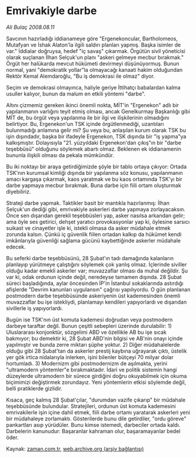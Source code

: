 # Emrivakiyle darbe

*Ali Bulaç 2008.08.11*

<tr><td class="metin" colspan="2" style="padding-top: 20px; padding-left: 5px; padding-right: 10px;">Savcının hazırladığı iddianameye göre "Ergenekoncular, Bartholomeos, Mutafyan ve İshak Alaton'la ilgili saldırı planları yapmış. Başka isimler de var." İddialar doğruysa, hedef "iç savaş" çıkarmak. Örgütün sivil yöneticisi olarak suçlanan İlhan Selçuk'un planı "askeri gelmeye mecbur bırakmak." Örgüt her halükarda mevcut hükümeti devirmeyi düşünüyormuş. Bunun normal, yani "demokratik yollar"la olmayacağı kanaati hakim olduğundan Rektör Kemal Alemdaroğlu, "Bu iş demokrasi ile olmaz" diyor.</td></tr><tr><td class="metin" colspan="2" style="padding-top: 20px; padding-left: 5px; padding-right: 10px;"><p>Seçim ve demokrasi olmayınca, haliyle geriye İttihatçı babalardan kalma usuller kalıyor, bunun da malum en etkili yöntemi "darbe".
<p>Altını çizmemiz gereken ikinci önemli nokta, MİT'in "Ergenekon" adlı bir yapılanmanın varlığını teyit etmiş olması, ancak Genelkurmay Başkanlığı gibi MİT de, bu örgüt veya yapılanma ile bir ilgi ve ilişkilerinin olmadığını belirtiyor. Bu, Ergenekon'un TSK içinde örgütlenmediği, uzantıları bulunmadığı anlamına gelir mi? Şu veya bu, anlaşılan kurum olarak TSK bu işin dışındadır, başka bir ifadeyle Ergenekon, TSK dışında bir "iş yapma"ya kalkışmıştır. Dolayısıyla "21. yüzyıldaki Ergenekon'dan çıkış"ın bir "darbe teşebbüsü" olduğunu söylemek abartı olmaz. Beklenen ek iddianamenin bununla ilişkili olması da pekala mümkündür.
<p>Bu iki noktayı bir araya getirdiğimizde şöyle bir tablo ortaya çıkıyor: Ortada TSK'nın kurumsal kimliği dışında bir yapılanma söz konusu, yapılanmanın amacı kargaşa çıkarmak, kaos yaratmak ve bu kaos ortamında TSK'yı bir darbe yapmaya mecbur bırakmak. Buna darbe için fiili ortam oluşturmak diyebiliriz. 
<p>Strateji darbe yapmak. Taktikler basit bir mantıkla hazırlanmış: İlhan Selçuk'un dediği gibi, emrivakiyle askerleri darbe yapmaya zorlayacaksın. Önce sen dışarıdan gerekli teşebbüsleri yap, asker nasılsa arkandan gelir; ama öyle ses getirici, dehşet yaratıcı provokasyonlar yap ki, öylesine sarsıcı suikast ve cinayetler işle ki, istekli olmasa da asker müdahale etmek zorunda kalsın. Çünkü iç güvenlik fiilen ortadan kalkıp da hükümet kendi imkânlarıyla güvenliği sağlama gücünü kaybettiğinde askerler müdahale edecek.
<p>Bu seferki darbe teşebbüsünü, 28 Şubat'ın tadı damağında kalanların planlayıp yürütmeye çalıştığını söylemek çok yanlış olmaz. İçlerinde siviller olduğu kadar emekli askerler var; muvazzaflar olması da muhal değildir. Şu var ki, odak ordunun içinde değil, neredeyse tamamen dışında. 28 Şubat süreci başladığında, aylar öncesinden İP'in İstanbul sokaklarında astırdığı afişlerde "Devrim kanunları uygulansın" çağrısı yapılıyordu. O gün planlanan postmodern darbe teşebbüsünde askeriyenin üst kademesinden önemli muvazzaflar bu işe istekliydi, planlamayı kendileri yapıyorlardı ve dışarıdan sivillerle iş yapıyorlardı. 
<p>Bugün ise TSK'nın üst komuta kademesi doğrudan veya postmodern darbeye taraftar değil. Bunun çeşitli sebepleri üzerinde durulabilir: 1) Uluslararası konjonktür, sözgelimi ABD ve özellikle AB bu işe sıcak bakmıyor; bu demektir ki, 28 Şubat ABD'nin bilgisi ve AB'nin onayı içinde yapılmıştır ve bunda zerre miktarı şüphe yoktur. 2) Diğer müdahalelerde olduğu gibi 28 Şubat'tan da askerler prestij kaybına uğrayarak çıktı, üstelik yer gök irtica nidalarıyla inlerken, işini bilenler bütçeyi 70 milyar dolar hortumladı. 3) Modernizm gibi postmodernizm de aşılmakta, yerini "ultramodern yöntemler"e bırakmaktadır. İdari ve politik sistemin hangi düzeylerde ultramodern bir sürece girdiğini doğru okuyabilmek için okuma biçimimizi değiştirmek zorundayız. Yeni yöntemlerin etkisi söylemde değil, belli pratiklerde gizlidir.
<p> Kısaca, geç kalmış 28 Şubat'çılar, "durumdan vazife çıkarıp" bir müdahale teşebbüsünde bulundular. Stratejileri, ordunun üst komuta kademesini emrivakilerle işin içine dahil etmek, fiili darbe ortamı yaratarak askerleri yeni bir müdahaleye zorlamaktı. Gösterilerde bunu dile getirdiler, "ordu göreve" pankartları asıp yürüdüler. Bunu kimse istemedi, darbeciler ortada kaldı. Darbelerin kanunudur: Başaranlar kahraman olur, başaramayanlar bedel öder.<br/></p></p></p></p></p></p></p></td></tr>

Kaynak: [zaman.com.tr](http://zaman.com.tr/yazar.do?yazino=724553), [web.archive.org (arşiv bağlantısı)](http://web.archive.org/web/20080905134601/http://www.zaman.com.tr:80/yazar.do?yazino=724553)
